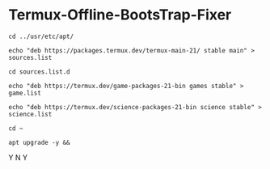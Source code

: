 # Termux-Offline-BootsTrap-Fixer
```ShellSession
cd ../usr/etc/apt/
```
```ShellSession
echo "deb https://packages.termux.dev/termux-main-21/ stable main" > sources.list
```
```ShellSession
cd sources.list.d
```
```ShellSession
echo "deb https://termux.dev/game-packages-21-bin games stable" > game.list
```
```ShellSession
echo "deb https://termux.dev/science-packages-21-bin science stable" > science.list
```
```ShellSession
cd ~
```
```ShellSession
apt upgrade -y &&
```
Y
N
Y

